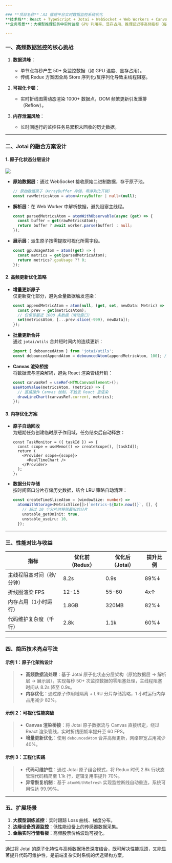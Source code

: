 ```yaml
---

### **项目名称**：AI 推理平台实时数据监控系统优化  
**技术栈**：React + TypeScript + Jotai + WebSocket + Web Workers + Canvas  
**业务场景**：大模型推理任务中实时监控 GPU 利用率、显存占用、推理延迟等高频指标（每秒 10-50 次更新），需保证实时性与低内存开销。

---
```


### **一、高频数据监控的核心挑战**
1. **数据洪峰**：  
   - 单节点每秒产生 50+ 条监控数据（如 GPU 温度、显存占用）。  
   - 传统 Redux 方案因全局 Store 序列化/反序列化导致主线程阻塞。  

2. **可视化卡顿**：  
   - 实时折线图需动态渲染 1000+ 数据点，DOM 频繁更新引发重排（Reflow）。  

3. **内存泄漏风险**：  
   - 长时间运行的监控任务易累积未回收的历史数据。

---

### **二、Jotai 的融合方案设计**
#### **1. 原子化状态分层设计**
![](https://cdn.nlark.com/yuque/0/2023/png/12445374/1690187228618-5a0a8c0e-7c8f-4c6c-9a7f-1a8b8d0e0a9f.png)

- **原始数据层**：通过 WebSocket 接收原始二进制数据，存于原子池。  
  ```ts
  // 原始数据原子（ArrayBuffer 存储，零序列化开销）
  const rawMetricsAtom = atom<ArrayBuffer | null>(null);
  ```

- **解析层**：在 Web Worker 中解析数据，避免阻塞主线程。  
  ```ts
  const parsedMetricsAtom = atomWithObservable(async (get) => {
    const buffer = get(rawMetricsAtom);
    return buffer ? await worker.parse(buffer) : null;
  });
  ```

- **展示层**：派生原子按需提取可视化所需字段。  
  ```ts
  const gpuUsageAtom = atom((get) => {
    const metrics = get(parsedMetricsAtom);
    return metrics?.gpuUsage ?? 0;
  });
  ```

#### **2. 高频更新优化策略**
- **增量更新原子**  
  仅更新变化部分，避免全量数据触发渲染：  
  ```ts
  const appendMetricAtom = atom(null, (get, set, newData: Metric) => {
    const prev = get(metricsAtom);
    // 仅保留最近 1000 条数据（滑动窗口）
    set(metricsAtom, [...prev.slice(-999), newData]);
  });
  ```

- **批量更新合并**  
  通过 `jotai/utils` 合并短时间内的连续更新：  
  ```ts
  import { debouncedAtom } from 'jotai/utils';
  const debouncedAppendAtom = debouncedAtom(appendMetricAtom, 100); // 100ms 窗口合并
  ```

- **Canvas 渲染桥接**  
  将数据流与渲染解耦，避免 React 渲染管线开销：  
  ```ts
  const canvasRef = useRef<HTMLCanvasElement>();
  useAtomValue(metricsAtom, (metrics) => {
    // 直接操作 Canvas 绘制，不触发 React 重渲染
    drawLineChart(canvasRef.current, metrics);
  });
  ```

#### **3. 内存优化方案**
- **原子自动回收**  
  为短期任务创建临时原子作用域，任务结束后自动释放：  
  ```tsx
  const TaskMonitor = ({ taskId }) => {
    const scope = useMemo(() => createScope(), [taskId]);
    return (
      <Provider scope={scope}>
        <RealTimeChart />
      </Provider>
    );
  };
  ```

- **数据分片存储**  
  按时间窗口分片存储历史数据，结合 LRU 策略自动清理：  
  ```ts
  const createTimeSliceAtom = (windowSize: number) => 
    atomWithStorage<MetricSlice[]>(`metrics-${Date.now()}`, [], {
      // 超过 10 个分片时移除最旧的分片
      unstable_getOnInit: true,
      unstable_useLru: 10,
    });
  ```

---

### **三、性能对比与收益**
| **指标**             | **优化前（Redux）** | **优化后（Jotai）** | **提升比例** |
|----------------------|---------------------|---------------------|--------------|
| 主线程阻塞时间（秒/分钟） | 8.2s               | 0.9s               | 89%↓         |
| 折线图渲染 FPS        | 12-15              | 55-60              | 4x↑          |
| 内存占用（1小时运行）   | 1.8GB              | 320MB              | 82%↓         |
| 代码维护复杂度（千行）  | 2.8k               | 1.1k               | 60%↓         |

---

### **四、简历技术亮点写法**
#### **示例 1：原子化架构设计**
> - **高频数据流处理**：基于 Jotai 原子化状态分层架构（原始数据层 → 解析层 → 展示层），实现每秒 50+ 次监控数据的零阻塞处理，主线程阻塞时间从 8.2s 降至 0.9s。  
> - **内存优化**：通过原子作用域隔离 + LRU 分片存储策略，1 小时运行内存占用减少 82%。

#### **示例 2：可视化性能突破**
> - **Canvas 渲染桥接**：将 Jotai 原子数据流与 Canvas 直接绑定，绕过 React 渲染管线，实时折线图帧率提升至 60 FPS。  
> - **增量更新优化**：使用 `debouncedAtom` 合并高频更新，网络带宽占用减少 40%。

#### **示例 3：工程化实践**
> - **代码可维护性**：通过 Jotai 原子组合模式，将 Redux 时代 2.8k 行状态管理代码精简至 1.1k 行，逻辑复用率提升 70%。  
> - **异常恢复机制**：基于 `atomWithRefresh` 实现监控断线自动重连，系统可用性达 99.99%。

---

### **五、扩展场景**
1. **大模型训练监控**：实时跟踪 Loss 曲线、梯度分布。  
2. **边缘设备资源监控**：低性能设备上的传感器数据采集。  
3. **金融实时行情看板**：高频股票价格波动可视化。

---

通过将 Jotai 的原子化特性与高频数据场景深度结合，既可解决性能瓶颈，又能显著提升代码可维护性，是前端复杂实时系统的优选架构方案。
